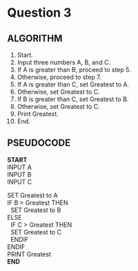 # Question 3

## ALGORITHM

1. Start.
2. Input three numbers A, B, and C.
3. If A is greater than B, proceed to step 5.
4. Otherwise, proceed to step 7.
5. If A is greater than C, set Greatest to A.
6. Otherwise, set Greatest to C.
7. If B is greater than C, set Greatest to B.
8. Otherwise, set Greatest to C.
9. Print Greatest.
10. End.

## PSEUDOCODE
**START**\
INPUT A\
INPUT B\
INPUT C

SET Greatest to A\
IF B > Greatest THEN\
&nbsp; SET Greatest to B\
ELSE\
&nbsp; IF C > Greatest THEN\
&nbsp;   SET Greatest to C\
&nbsp; ENDIF\
ENDIF\
PRINT Greatest\
**END**
